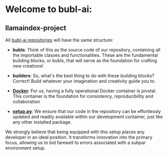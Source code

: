 # Welcome to bubl-ai:
## llamaindex-project

All [bubl-ai repositories](https://github.com/bubl-ai) will have the same structure:

- **bubls**: Think of this as the source code of our repository, containing all the importable classes and functionalities. These are the fundamental building blocks, or bubls, that will serve as the foundation for crafting new creations!

- **builders**: So, what's the best thing to do with these building blocks? Correct! Build whatever your imagination and creativity guide you to.

- [**Docker**](https://bubl-ai.com/posts/Simple-Dockerfile-for-Dev-Purposes/): For us, having a fully operational Docker container is pivotal. This container is the foundation for consistency, reproducibility and collaboration

- [**setup.py**](https://bubl-ai.com/posts/Repo-as-Importable-Package/):  We ensure that our code in the repository can be effortlessly updated and readily available within our development container, just like any other installed package.

We strongly believe that being equipped with this setup places any developer in an ideal position. It transforms innovation into the primary focus, allowing us to bid farewell to errors associated with a subpar environment setup. 